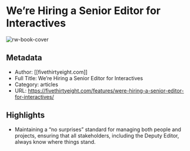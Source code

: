 # We’re Hiring a Senior Editor for Interactives

![rw-book-cover](https://readwise-assets.s3.amazonaws.com/static/images/article3.5c705a01b476.png)

## Metadata
- Author: [[fivethirtyeight.com]]
- Full Title: We’re Hiring a Senior Editor for Interactives
- Category: articles
- URL: https://fivethirtyeight.com/features/were-hiring-a-senior-editor-for-interactives/

## Highlights
- Maintaining a “no surprises” standard for managing both people and projects, ensuring that all stakeholders, including the Deputy Editor, always know where things stand.
